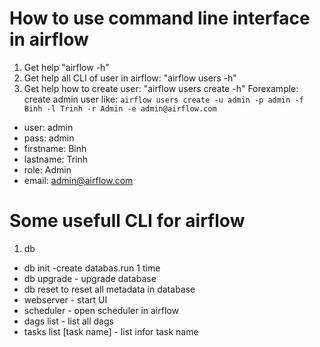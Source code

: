 # How to use command line interface in airflow
1. Get help "airflow -h"
2. Get help all CLI of user in airflow: "airflow users -h"
3. Get help how to create user: "airflow users create -h"
Forexample: create admin user like:
`airflow users create -u admin -p admin -f Binh -l Trinh -r Admin -e admin@airflow.com`
- user: admin
- pass: admin
- firstname: Binh
- lastname: Trinh
- role: Admin
- email: admin@airflow.com

# Some usefull CLI for airflow
1. db
- db init -create databas.run 1 time
- db upgrade - upgrade database
- db reset to reset all metadata in database 
- webserver - start UI 
- scheduler - open scheduler in airflow
- dags list - list all dags
- tasks list [task name] - list infor task name